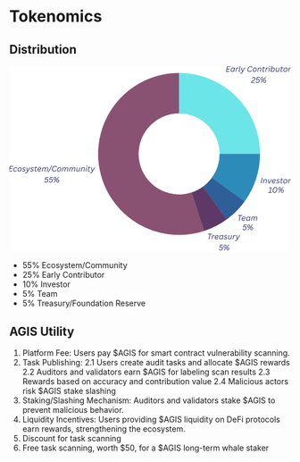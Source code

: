 # Tokenomics

## Distribution
![tokenomics](./img/tokenomics.png)
- 55% Ecosystem/Community
- 25% Early Contributor
- 10% Investor
- 5% Team
- 5% Treasury/Foundation Reserve

## AGIS Utility
1. Platform Fee: Users pay $AGIS for smart contract vulnerability scanning.
2. Task Publishing:
  2.1 Users create audit tasks and allocate $AGIS rewards
  2.2 Auditors and validators earn $AGIS for labeling scan results
  2.3 Rewards based on accuracy and contribution value
  2.4 Malicious actors risk $AGIS stake slashing
3. Staking/Slashing Mechanism: Auditors and validators stake $AGIS to prevent malicious behavior.
4. Liquidity Incentives: Users providing $AGIS liquidity on DeFi protocols earn rewards, strengthening the ecosystem.
5. Discount for task scanning
6. Free task scanning, worth $50, for a $AGIS long-term whale staker
